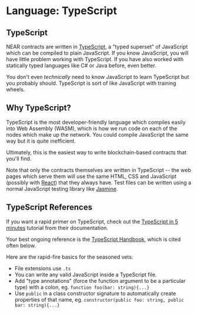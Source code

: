 # Language: TypeScript

## TypeScript

NEAR contracts are written in [TypeScript](https://www.typescriptlang.org/), a "typed superset" of JavaScript which can be compiled to plain JavaScript. If you know JavaScript, you will have little problem working with TypeScript. If you have also worked with statically typed languages like C\# or Java before, even better.

You don't even _technically_ need to know JavaScript to learn TypeScript but you probably should. TypeScript is sort of like JavaScript with training wheels.

## **Why TypeScript?**

 TypeScript is the most developer-friendly language which compiles easily into Web Assembly \(WASM\), which is how we run code on each of the nodes which make up the network. You could compile JavaScript the same way but it is quite inefficient.

Ultimately, this is the easiest way to write blockchain-based contracts that you'll find.

Note that only the contracts themselves are written in TypeScript -- the web pages which serve them will use the same HTML, CSS and JavaScript \(possibly with [React](https://reactjs.org/)\) that they always have. Test files can be written using a normal JavaScript testing library like [Jasmine](https://jasmine.github.io/).

## **TypeScript References**

If you want a rapid primer on TypeScript, check out the [TypeScript in 5 minutes](https://www.typescriptlang.org/docs/handbook/typescript-in-5-minutes.html) tutorial from their documentation.

Your best ongoing reference is the [TypeScript Handbook](https://www.typescriptlang.org/docs/handbook/basic-types.html), which is cited often below.

Here are the rapid-fire basics for the seasoned vets:

* File extensions use `.ts`
* You can write any valid JavaScript inside a TypeScript file.
* Add "type annotations" \(force the function argument to be a particular type\) with a colon, eg. `function foo(bar: string){...}`
* Use `public` in a class constructor signature to automatically create properties of that name, eg. `constructor(public foo: string, public bar: string){...}`

